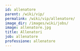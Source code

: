 ```yaml
---
id: allenatore
parent: /wiki/vip/
permalink: /wiki/vip/allenatore/
image_dir: /images/wiki/jobs/
image: allenatore.jpg
title: Allenatori
job: allenatore
professione: allenatore
---
```

